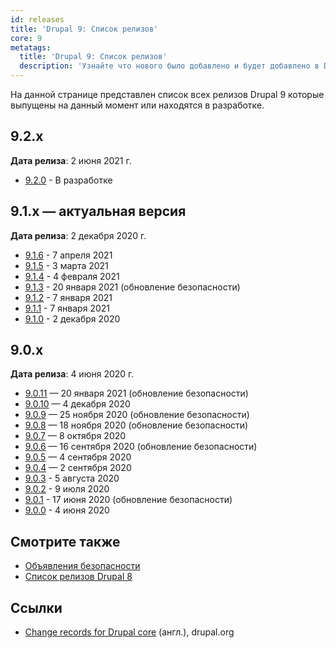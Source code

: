 ```yaml
---
id: releases
title: 'Drupal 9: Список релизов'
core: 9
metatags:
  title: 'Drupal 9: Список релизов'
  description: 'Узнайте что нового было добавлено и будет добавлено в Drupal 9.'
---
```


На данной странице представлен список всех релизов Drupal 9 которые выпущены на данный момент или находятся в разработке.

## 9.2.x

**Дата релиза**: 2 июня 2021 г.

- [9.2.0](9.2.x/9.2.0/index.md) - В разработке

## 9.1.x — актуальная версия

**Дата релиза**: 2 декабря 2020 г.

- [9.1.6](9.1.x/9.1.6/index.md) - 7 апреля 2021
- [9.1.5](9.1.x/9.1.5/index.md) - 3 марта 2021
- [9.1.4](9.1.x/9.1.4/index.md) - 4 февраля 2021
- [9.1.3](9.1.x/9.1.3/index.md) - 20 января 2021  (обновление безопасности)
- [9.1.2](9.1.x/9.1.2/index.md) - 7 января 2021
- [9.1.1](9.1.x/9.1.1/index.md) - 7 января 2021
- [9.1.0](9.1.x/9.1.0/index.md) - 2 декабря 2020

## 9.0.x

**Дата релиза**: 4 июня 2020 г.

- [9.0.11](9.0.x/9.0.11/index.md) — 20 января 2021 (обновление безопасности)
- [9.0.10](9.0.x/9.0.10/index.md) — 4 декабря 2020
- [9.0.9](9.0.x/9.0.9/index.md) — 25 ноября 2020 (обновление безопасности)
- [9.0.8](9.0.x/9.0.8/index.md) — 18 ноября 2020 (обновление безопасности)
- [9.0.7](9.0.x/9.0.7/index.md) — 8 октября 2020
- [9.0.6](9.0.x/9.0.6/index.md) — 16 сентября 2020 (обновление безопасности)
- [9.0.5](9.0.x/9.0.5/index.md) — 4 сентября 2020
- [9.0.4](9.0.x/9.0.4/index.md) — 2 сентября 2020
- [9.0.3](9.0.x/9.0.3/index.md) - 5 августа 2020
- [9.0.2](9.0.x/9.0.2/index.md) - 9 июля 2020
- [9.0.1](9.0.x/9.0.1/index.md) - 17 июня 2020 (обновление безопасности)
- [9.0.0](9.0.x/9.0.0/index.md) - 4 июня 2020

## Смотрите также

- [Объявления безопасности](../../security/index.md)
- [Список релизов Drupal 8](../../8/releases/index.md)

## Ссылки

- [Change records for Drupal core](https://www.drupal.org/list-changes/drupal) (англ.), drupal.org
